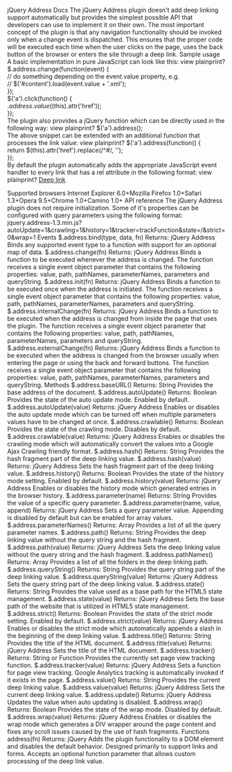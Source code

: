 jQuery Address Docs
The jQuery Address plugin doesn't add deep linking support automatically but provides the simplest possible API that developers can use to implement it on their own.
The most important concept of the plugin is that any navigation functionality should be invoked only when a change event is dispatched. This ensures that the proper code will be executed each time when the user clicks on the page, uses the back button of the browser or enters the site through a deep link.
Sample usage
A basic implementation in pure JavaScript can look like this:
view plainprint?
$.address.change(function(event) {  
    // do something depending on the event.value property, e.g.  
    // $('#content').load(event.value + '.xml');  
});  
$('a').click(function() {  
    $.address.value($(this).attr('href'));  
});  
The plugin also provides a jQuery function which can be directly used in the following way:
view plainprint?
$('a').address();  
The above snippet can be extended with an additional function that processes the link value:
view plainprint?
$('a').address(function() {  
    return $(this).attr('href').replace(/^#/, '');  
});  
By default the plugin automatically adds the appropriate JavaScript event handler to every link that has a rel attribute in the following format:
view plainprint?
<a href="/deep-link" rel="address:/deep-link">Deep link</a>  

Supported browsers
Internet Explorer 6.0+Mozilla Firefox 1.0+Safari 1.3+Opera 9.5+Chrome 1.0+Camino 1.0+
API reference
The jQuery Address plugin does not require initialization. Some of it's properties can be configured with query parameters using the following format: 
jquery.address-1.3.min.js?autoUpdate=1&crawling=1&history=1&tracker=trackFunction&state=/&strict=0&wrap=1
Events
$.address.bind(type, data, fn)	Returns: jQuery Address
Binds any supported event type to a function with support for an optional map of data.
$.address.change(fn)	Returns: jQuery Address
Binds a function to be executed whenever the address is changed. The function receives a single event object parameter that contains the following properties: value, path, pathNames, parameterNames, parameters and queryString.
$.address.init(fn)	Returns: jQuery Address
Binds a function to be executed once when the address is initiated. The function receives a single event object parameter that contains the following properties: value, path, pathNames, parameterNames, parameters and queryString.
$.address.internalChange(fn)	Returns: jQuery Address
Binds a function to be executed when the address is changed from inside the page that uses the plugin. The function receives a single event object parameter that contains the following properties: value, path, pathNames, parameterNames, parameters and queryString.
$.address.externalChange(fn)	Returns: jQuery Address
Binds a function to be executed when the address is changed from the browser usually when entering the page or using the back and forward buttons. The function receives a single event object parameter that contains the following properties: value, path, pathNames, parameterNames, parameters and queryString.
Methods
$.address.baseURL()	Returns: String
Provides the base address of the document.
$.address.autoUpdate()	Returns: Boolean
Provides the state of the auto update mode. Enabled by default.
$.address.autoUpdate(value)	Returns: jQuery Address
Enables or disables the auto update mode which can be turned off when multiple parameters values have to be changed at once.
$.address.crawlable()	Returns: Boolean
Provides the state of the crawling mode. Disables by default.
$.address.crawlable(value)	Returns: jQuery Address
Enables or disables the crawling mode which will automatically convert the values into a Google Ajax Crawling friendly format.
$.address.hash()	Returns: String
Provides the hash fragment part of the deep linking value.
$.address.hash(value)	Returns: jQuery Address
Sets the hash fragment part of the deep linking value.
$.address.history()	Returns: Boolean
Provides the state of the history mode setting. Enabled by default.
$.address.history(value)	Returns: jQuery Address
Enables or disables the history mode which generated entries in the browser history.
$.address.parameter(name)	Returns: String
Provides the value of a specific query parameter.
$.address.parameter(name, value, append)	Returns: jQuery Address
Sets a query parameter value. Appending is disabled by default but can be enabled for array values.
$.address.parameterNames()	Returns: Array
Provides a list of all the query parameter names.
$.address.path()	Returns: String
Provides the deep linking value without the query string and the hash fragment.
$.address.path(value)	Returns: jQuery Address
Sets the deep linking value without the query string and the hash fragment.
$.address.pathNames()	Returns: Array
Provides a list of all the folders in the deep linking path.
$.address.queryString()	Returns: String
Provides the query string part of the deep linking value.
$.address.queryString(value)	Returns: jQuery Address
Sets the query string part of the deep linking value.
$.address.state()	Returns: String
Provides the value used as a base path for the HTML5 state management.
$.address.state(value)	Returns: jQuery Address
Sets the base path of the website that is utilized in HTML5 state management.
$.address.strict()	Returns: Boolean
Provides the state of the strict mode setting. Enabled by default.
$.address.strict(value)	Returns: jQuery Address
Enables or disables the strict mode which automatically appends a slash in the beginning of the deep linking value.
$.address.title()	Returns: String
Provides the title of the HTML document.
$.address.title(value)	Returns: jQuery Address
Sets the title of the HTML document.
$.address.tracker()	Returns: String or Function
Provides the currently set page view tracking function.
$.address.tracker(value)	Returns: jQuery Address
Sets a function for page view tracking. Google Analytics tracking is automatically invoked if it exists in the page.
$.address.value()	Returns: String
Provides the current deep linking value.
$.address.value(value)	Returns: jQuery Address
Sets the current deep linking value.
$.address.update()	Returns: jQuery Address
Updates the value when auto updating is disabled.
$.address.wrap()	Returns: Boolean
Provides the state of the wrap mode. Disabled by default.
$.address.wrap(value)	Returns: jQuery Address
Enables or disables the wrap mode which generates a DIV wrapper around the page content and fixes any scroll issues caused by the use of hash fragments.
Functions
address(fn)	Returns: jQuery
Adds the plugin functionality to a DOM element and disables the default behavior. Designed primarily to support links and forms. Accepts an optional function parameter that allows custom processing of the deep link value.